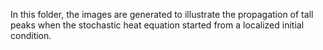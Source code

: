 In this folder, the images are generated to illustrate the propagation of tall peaks when the stochastic heat equation started from a localized initial condition.
